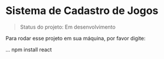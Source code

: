 # Sistema de Cadastro de Jogos #

> Status do projeto: Em desenvolvimento

Para rodar esse projeto em sua máquina, por favor digite:

...
npm install react
